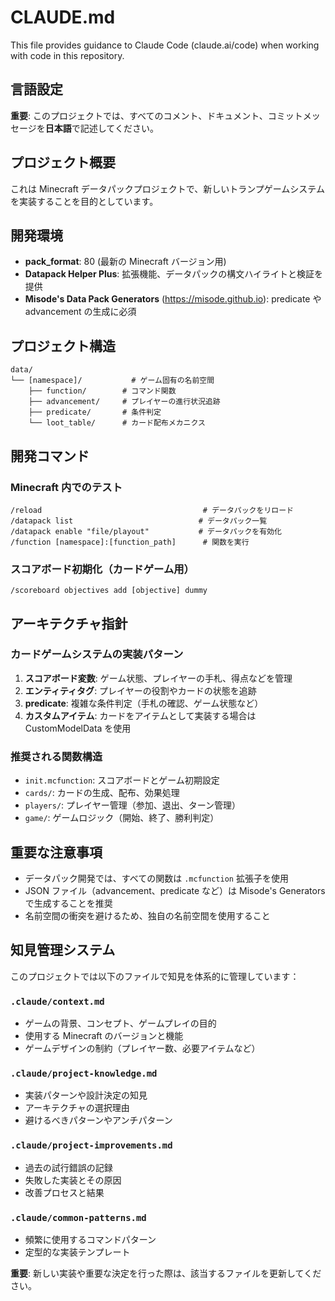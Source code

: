 # CLAUDE.md

This file provides guidance to Claude Code (claude.ai/code) when working with code in this repository.

## 言語設定

**重要**: このプロジェクトでは、すべてのコメント、ドキュメント、コミットメッセージを**日本語**で記述してください。

## プロジェクト概要

これは Minecraft データパックプロジェクトで、新しいトランプゲームシステムを実装することを目的としています。

## 開発環境

- **pack_format**: 80 (最新の Minecraft バージョン用)
- **Datapack Helper Plus**: 拡張機能、データパックの構文ハイライトと検証を提供
- **Misode's Data Pack Generators** (https://misode.github.io): predicate や advancement の生成に必須

## プロジェクト構造

```
data/
└── [namespace]/           # ゲーム固有の名前空間
    ├── function/        # コマンド関数
    ├── advancement/     # プレイヤーの進行状況追跡
    ├── predicate/       # 条件判定
    └── loot_table/      # カード配布メカニクス
```

## 開発コマンド

### Minecraft 内でのテスト

```
/reload                                    # データパックをリロード
/datapack list                            # データパック一覧
/datapack enable "file/playout"           # データパックを有効化
/function [namespace]:[function_path]      # 関数を実行
```

### スコアボード初期化（カードゲーム用）

```
/scoreboard objectives add [objective] dummy
```

## アーキテクチャ指針

### カードゲームシステムの実装パターン

1. **スコアボード変数**: ゲーム状態、プレイヤーの手札、得点などを管理
2. **エンティティタグ**: プレイヤーの役割やカードの状態を追跡
3. **predicate**: 複雑な条件判定（手札の確認、ゲーム状態など）
4. **カスタムアイテム**: カードをアイテムとして実装する場合は CustomModelData を使用

### 推奨される関数構造

- `init.mcfunction`: スコアボードとゲーム初期設定
- `cards/`: カードの生成、配布、効果処理
- `players/`: プレイヤー管理（参加、退出、ターン管理）
- `game/`: ゲームロジック（開始、終了、勝利判定）

## 重要な注意事項

- データパック開発では、すべての関数は `.mcfunction` 拡張子を使用
- JSON ファイル（advancement、predicate など）は Misode's Generators で生成することを推奨
- 名前空間の衝突を避けるため、独自の名前空間を使用すること

## 知見管理システム

このプロジェクトでは以下のファイルで知見を体系的に管理しています：

### `.claude/context.md`

- ゲームの背景、コンセプト、ゲームプレイの目的
- 使用する Minecraft のバージョンと機能
- ゲームデザインの制約（プレイヤー数、必要アイテムなど）

### `.claude/project-knowledge.md`

- 実装パターンや設計決定の知見
- アーキテクチャの選択理由
- 避けるべきパターンやアンチパターン

### `.claude/project-improvements.md`

- 過去の試行錯誤の記録
- 失敗した実装とその原因
- 改善プロセスと結果

### `.claude/common-patterns.md`

- 頻繁に使用するコマンドパターン
- 定型的な実装テンプレート

**重要**: 新しい実装や重要な決定を行った際は、該当するファイルを更新してください。
